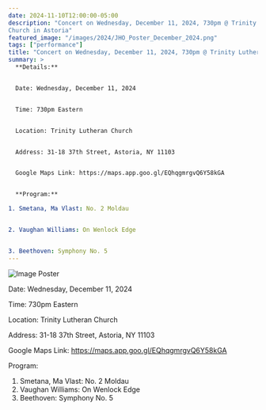 ```yaml
---
date: 2024-11-10T12:00:00-05:00
description: "Concert on Wednesday, December 11, 2024, 730pm @ Trinity Lutheran
Church in Astoria"
featured_image: "/images/2024/JHO_Poster_December_2024.png"
tags: ["performance"]
title: "Concert on Wednesday, December 11, 2024, 730pm @ Trinity Lutheran Church in Astoria"
summary: >
  **Details:**


  Date: Wednesday, December 11, 2024


  Time: 730pm Eastern


  Location: Trinity Lutheran Church


  Address: 31-18 37th Street, Astoria, NY 11103


  Google Maps Link: https://maps.app.goo.gl/EQhqgmrgvQ6Y58kGA


  **Program:**

1. Smetana, Ma Vlast: No. 2 Moldau


2. Vaughan Williams: On Wenlock Edge


3. Beethoven: Symphony No. 5
---
```


![Image Poster](/images/2024/JHO_Poster_December_2024.png)

Date: Wednesday, December 11, 2024

Time: 730pm Eastern

Location: Trinity Lutheran Church

Address: 31-18 37th Street, Astoria, NY 11103

Google Maps Link: https://maps.app.goo.gl/EQhqgmrgvQ6Y58kGA

Program:

1. Smetana, Ma Vlast: No. 2 Moldau
2. Vaughan Williams: On Wenlock Edge
3. Beethoven: Symphony No. 5
